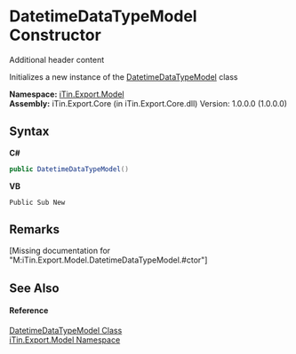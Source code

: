 # DatetimeDataTypeModel Constructor 
Additional header content 

Initializes a new instance of the <a href="c4b5cd89-df6f-7f94-d1c5-9031ceb1ae63">DatetimeDataTypeModel</a> class

**Namespace:**&nbsp;<a href="ef57ffcc-e95e-b212-5a46-9aa6f5a3511f">iTin.Export.Model</a><br />**Assembly:**&nbsp;iTin.Export.Core (in iTin.Export.Core.dll) Version: 1.0.0.0 (1.0.0.0)

## Syntax

**C#**<br />
``` C#
public DatetimeDataTypeModel()
```

**VB**<br />
``` VB
Public Sub New
```


## Remarks
\[Missing <remarks> documentation for "M:iTin.Export.Model.DatetimeDataTypeModel.#ctor"\]

## See Also


#### Reference
<a href="c4b5cd89-df6f-7f94-d1c5-9031ceb1ae63">DatetimeDataTypeModel Class</a><br /><a href="ef57ffcc-e95e-b212-5a46-9aa6f5a3511f">iTin.Export.Model Namespace</a><br />